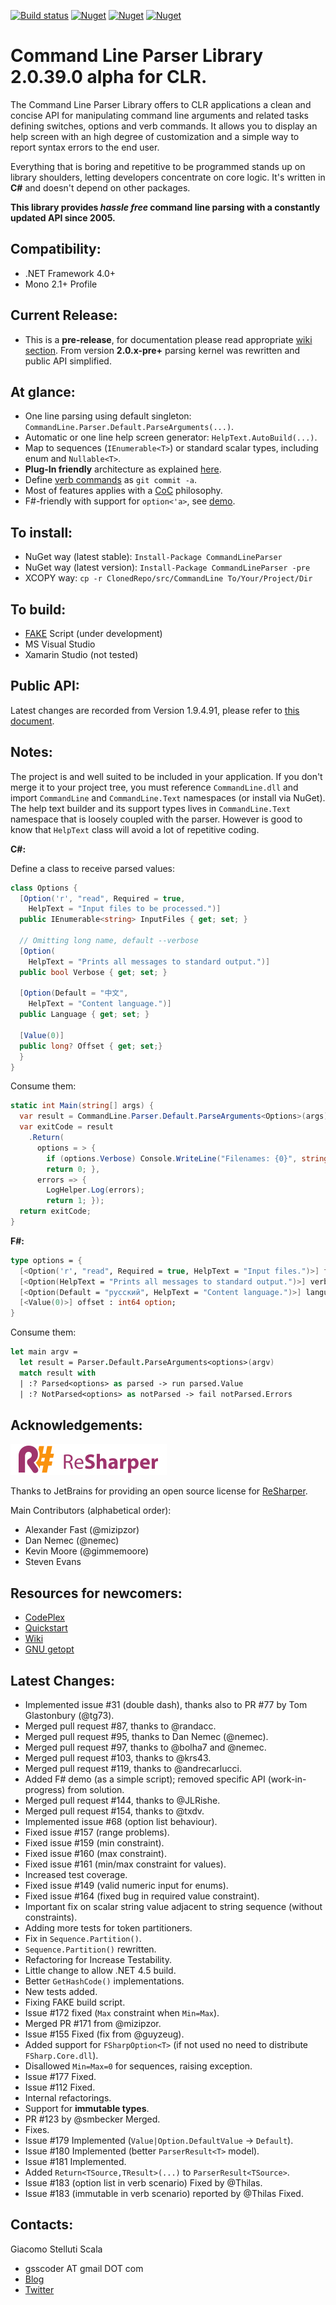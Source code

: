 [![Build status](https://img.shields.io/appveyor/ci/gsscoder/commandline.svg)](https://ci.appveyor.com/project/gsscoder/commandline)
[![Nuget](https://img.shields.io/nuget/dt/commandlineparser.svg)](http://nuget.org/packages/commandlineparser)
[![Nuget](https://img.shields.io/nuget/v/commandlineparser.svg)](http://nuget.org/packages/commandlineparser)
[![Nuget](https://img.shields.io/nuget/vpre/commandlineparser.svg)](http://nuget.org/packages/commandlineparser)

Command Line Parser Library 2.0.39.0 alpha for CLR.
===
The Command Line Parser Library offers to CLR applications a clean and concise API for manipulating command line arguments and related tasks defining switches, options and verb commands. It allows you to display an help screen with an high degree of customization and a simple way to report syntax errors to the end user.

Everything that is boring and repetitive to be programmed stands up on library shoulders, letting developers concentrate on core logic. It's written in **C#** and doesn't depend on other packages.

__This library provides _hassle free_ command line parsing with a constantly updated API since 2005.__

Compatibility:
---
  - .NET Framework 4.0+
  - Mono 2.1+ Profile

Current Release:
---
  - This is a __pre-release__, for documentation please read appropriate [wiki section](https://github.com/gsscoder/commandline/wiki/Latest-Version). From version **2.0.x-pre+** parsing kernel was rewritten and public API simplified.

At glance:
---
  - One line parsing using default singleton: ``CommandLine.Parser.Default.ParseArguments(...)``.
  - Automatic or one line help screen generator: ``HelpText.AutoBuild(...)``.
  - Map to sequences (``IEnumerable<T>``) or standard scalar types, including enum and ``Nullable<T>``.
  - __Plug-In friendly__ architecture as explained [here](https://github.com/gsscoder/commandline/wiki/Plug-in-Friendly-Architecture).
  - Define [verb commands](https://github.com/gsscoder/commandline/wiki/Latest-Version#verbs) as ``git commit -a``.
  - Most of features applies with a [CoC](http://en.wikipedia.org/wiki/Convention_over_configuration) philosophy.
  - F#-friendly with support for ``option<'a>``, see [demo](https://github.com/gsscoder/commandline/blob/master/demo/fsharp-demo.fsx).

To install:
---
  - NuGet way (latest stable): ``Install-Package CommandLineParser``
  - NuGet way (latest version): ``Install-Package CommandLineParser -pre``
  - XCOPY way: ``cp -r ClonedRepo/src/CommandLine To/Your/Project/Dir``

To build:
---
- [FAKE](http://fsharp.github.io/FAKE/) Script (under development)
- MS Visual Studio
- Xamarin Studio (not tested)

Public API:
---
Latest changes are recorded from Version 1.9.4.91, please refer to [this document](https://github.com/gsscoder/commandline/blob/master/doc/PublicAPI.md).

Notes:
---
The project is and well suited to be included in your application. If you don't merge it to your project tree, you must reference ``CommandLine.dll`` and import ``CommandLine`` and ``CommandLine.Text`` namespaces (or install via NuGet). The help text builder and its support types lives in ``CommandLine.Text`` namespace that is loosely coupled with the parser. However is good to know that ``HelpText`` class will avoid a lot of repetitive coding.

**C#:**

Define a class to receive parsed values:
```csharp
class Options {
  [Option('r', "read", Required = true,
    HelpText = "Input files to be processed.")]
  public IEnumerable<string> InputFiles { get; set; }

  // Omitting long name, default --verbose
  [Option(
    HelpText = "Prints all messages to standard output.")]
  public bool Verbose { get; set; }

  [Option(Default = "中文",
    HelpText = "Content language.")]
  public Language { get; set; }

  [Value(0)]
  public long? Offset { get; set;}
  }
}
```
Consume them:
```csharp
static int Main(string[] args) {
  var result = CommandLine.Parser.Default.ParseArguments<Options>(args);
  var exitCode = result
    .Return(
      options = > {
        if (options.Verbose) Console.WriteLine("Filenames: {0}", string.Join(",", options.InputFiles.ToArray()));
        return 0; },
      errors => {
	    LogHelper.Log(errors);
	    return 1; });
  return exitCode;
}
```
**F#:**
```fsharp
type options = {
  [<Option('r', "read", Required = true, HelpText = "Input files.")>] files : seq<string>;
  [<Option(HelpText = "Prints all messages to standard output.")>] verbose : bool;
  [<Option(Default = "русский", HelpText = "Content language.")>] language : string;
  [<Value(0)>] offset : int64 option;
}
```
Consume them:
```fsharp
let main argv = 
  let result = Parser.Default.ParseArguments<options>(argv)
  match result with
  | :? Parsed<options> as parsed -> run parsed.Value
  | :? NotParsed<options> as notParsed -> fail notParsed.Errors
```

Acknowledgements:
---
[![Jet Brains ReSharper](/art/resharper-logo.png)](http://www.jetbrains.com/resharper/)

Thanks to JetBrains for providing an open source license for [ReSharper](http://www.jetbrains.com/resharper/).

Main Contributors (alphabetical order):
- Alexander Fast (@mizipzor)
- Dan Nemec (@nemec)
- Kevin Moore (@gimmemoore)
- Steven Evans

Resources for newcomers:
---
  - [CodePlex](http://commandline.codeplex.com)
  - [Quickstart](https://github.com/gsscoder/commandline/wiki/Quickstart)
  - [Wiki](https://github.com/gsscoder/commandline/wiki)
  - [GNU getopt](http://www.gnu.org/software/libc/manual/html_node/Getopt.html)

Latest Changes:
---
  - Implemented issue #31 (double dash), thanks also to PR #77 by Tom Glastonbury (@tg73).
  - Merged pull request #87, thanks to @randacc.
  - Merged pull request #95, thanks to Dan Nemec (@nemec).
  - Merged pull request #97, thanks to @bolha7 and @nemec.
  - Merged pull request #103, thanks to @krs43.
  - Merged pull request #119, thanks to @andrecarlucci.
  - Added F# demo (as a simple script); removed specific API (work-in-progress) from solution.
  - Merged pull request #144, thanks to @JLRishe.
  - Merged pull request #154, thanks to @txdv.
  - Implemented issue #68 (option list behaviour).
  - Fixed issue #157 (range problems).
  - Fixed issue #159 (min constraint).
  - Fixed issue #160 (max constraint).
  - Fixed issue #161 (min/max constraint for values).
  - Increased test coverage.
  - Fixed issue #149 (valid numeric input for enums).
  - Fixed issue #164 (fixed bug in required value constraint).
  - Important fix on scalar string value adjacent to string sequence (without constraints).
  - Adding more tests for token partitioners.
  - Fix in `Sequence.Partition()`.
  - `Sequence.Partition()` rewritten.
  - Refactoring for Increase Testability.
  - Little change to allow .NET 4.5 build.
  - Better `GetHashCode()` implementations.
  - New tests added.
  - Fixing FAKE build script.
  - Issue #172 fixed (`Max` constraint when `Min=Max`).
  - Merged PR #171 from @mizipzor.
  - Issue #155 Fixed (fix from @guyzeug).
  - Added support for `FSharpOption<T>` (if not used no need to distribute `FSharp.Core.dll`).
  - Disallowed `Min=Max=0` for sequences, raising exception.
  - Issue #177 Fixed.
  - Issue #112 Fixed.
  - Internal refactorings.
  - Support for **immutable types**.
  - PR #123 by @smbecker Merged.
  - Fixes.
  - Issue #179 Implemented (`Value|Option.DefaultValue` -> `Default`).
  - Issue #180 Implemented (better `ParserResult<T>` model).
  - Issue #181 Implemented.
  - Added `Return<TSource,TResult>(...)` to `ParserResult<TSource>`.
  - Issue #183 (option list in verb scenario) Fixed by @Thilas.
  - Issue #183 (immutable in verb scenario) reported by @Thilas Fixed.

Contacts:
---
Giacomo Stelluti Scala
  - gsscoder AT gmail DOT com
  - [Blog](http://gsscoder.blogspot.it)
  - [Twitter](http://twitter.com/gsscoder)
